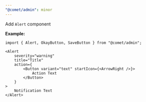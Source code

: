 ```yaml
---
"@comet/admin": minor
---
```


Add `Alert` component

**Example:**

```tsx
import { Alert, OkayButton, SaveButton } from "@comet/admin";

<Alert
    severity="warning"
    title="Title"
    action={
        <Button variant="text" startIcon={<ArrowRight />}>
            Action Text
        </Button>
    }
>
    Notification Text
</Alert>
```